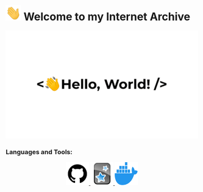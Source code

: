 # <img title="hi" alt="Hi,it's me!" src="./Assets/hi.gif" width="40" height="40" /> Welcome to my Internet Archive

︎<img title="hi" alt="Hi,it's me!" src="./Assets/HelloWorld.gif"/>

<h3>Languages and Tools:</h3>

<p align="center">
	<a href = "./Languages and Tools/Github.md">
		<img title="github" alt="github" src="./Assets/github.svg" width="60" height="60"/>	
	</a>
	<a href = "./Languages and Tools/Anki.md">
		<img title=anki alt="anki" src="./Assets/anki.svg" width="60" height="60"/>	
	</a>
	<a href = "./Languages and Tools/Docker.md">
		<img title=docker alt="docker" src="./Assets/docker.svg" width="60" height="60"/>	
	</a>
	
</p>




